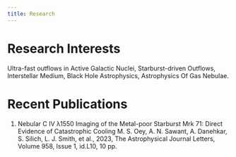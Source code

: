 ```yaml
---
title: Research
---
```


# Research Interests

Ultra-fast outflows in Active Galactic Nuclei, Starburst-driven Outflows, Interstellar Medium, Black Hole Astrophysics, Astrophysics Of Gas Nebulae.


# Recent Publications

1. Nebular C IV λ1550 Imaging of the Metal-poor Starburst Mrk 71: Direct Evidence of Catastrophic Cooling
M. S. Oey, A. N. Sawant, A. Danehkar, S. Silich, L. J. Smith, et al., 2023,
The Astrophysical Journal Letters, Volume 958, Issue 1, id.L10, 10 pp.

